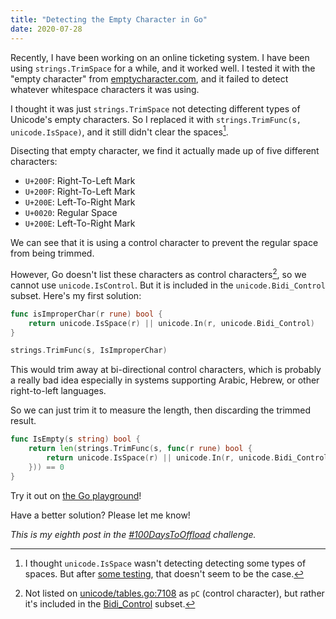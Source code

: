 ```yaml
---
title: "Detecting the Empty Character in Go"
date: 2020-07-28
---
```


Recently, I have been working on an online ticketing system. I have been using
`strings.TrimSpace` for a while, and it worked well. I tested
it with the "empty character" from
[emptycharacter.com](https://emptycharacter.com/), and it failed to detect
whatever whitespace characters it was using.

I thought it was just `strings.TrimSpace` not detecting different types of
Unicode's empty characters. So I replaced it with
`strings.TrimFunc(s, unicode.IsSpace)`, and it still didn't clear the
spaces[^2].

Disecting that empty character, we find it actually made up of five different
characters:

- `U+200F`: Right-To-Left Mark
- `U+200F`: Right-To-Left Mark
- `U+200E`: Left-To-Right Mark
- `U+0020`: Regular Space
- `U+200E`: Left-To-Right Mark

We can see that it is using a control character to prevent the regular space
from being trimmed.

However, Go doesn't list these characters as control characters[^1], so we
cannot use `unicode.IsControl`. But it is included in the
`unicode.Bidi_Control` subset. Here's my first solution:

```go
func isImproperChar(r rune) bool {
	return unicode.IsSpace(r) || unicode.In(r, unicode.Bidi_Control)
}

strings.TrimFunc(s, IsImproperChar)
```

This would trim away at bi-directional control characters, which is probably
a really bad idea especially in systems supporting Arabic, Hebrew, or other
right-to-left languages.

So we can just trim it to measure the length, then discarding the trimmed
result.

```go
func IsEmpty(s string) bool {
	return len(strings.TrimFunc(s, func(r rune) bool {
		return unicode.IsSpace(r) || unicode.In(r, unicode.Bidi_Control)
	})) == 0
}
```

Try it out on [the Go playground](https://play.golang.org/p/S74NV_KP0Xv)!

Have a better solution? Please let me know!


*This is my eighth post in the [#100DaysToOffload](https://100daystooffload.com)
challenge.*

[^1]: Not listed on
[unicode/tables.go:7108](https://golang.org/src/unicode/tables.go#L7108) as
`pC` (control character), but rather it's included in the
[Bidi_Control](https://golang.org/src/unicode/tables.go#L5673) subset.
[^2]: I thought `unicode.IsSpace` wasn't detecting detecting some types of
spaces. But after [some testing](https://play.golang.org/p/S6T9gK5f8lw), that
doesn't seem to be the case.
